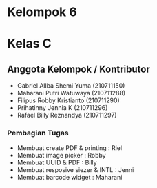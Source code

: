 # Kelompok 6
# Kelas C

## Anggota Kelompok / Kontributor
- Gabriel Allba Shemi Yuma (210711150)
- Maharani Putri Watuwaya (210711288)
- Filipus Robby Kristianto (210711290)
- Prihatinny Jennia K (210711296)
- Rafael Billy Reznandya (210711297)

### Pembagian Tugas
- Membuat create PDF & printing : Riel
- Membuat image picker : Robby
- Membuat UUID & PDF : Billy
- Membuat resposive siezer & INTL : Jenni
- Membuat barcode widget : Maharani